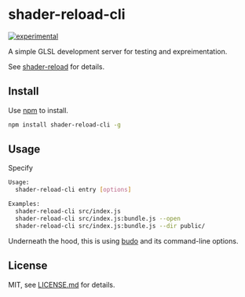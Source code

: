 # shader-reload-cli

[![experimental](http://badges.github.io/stability-badges/dist/experimental.svg)](http://github.com/badges/stability-badges)

A simple GLSL development server for testing and expreimentation.

See [shader-reload](https://github.com/mattdesl/shader-reload) for details.

## Install

Use [npm](https://npmjs.com/) to install.

```sh
npm install shader-reload-cli -g
```

## Usage

Specify 

```sh
Usage:
  shader-reload-cli entry [options]

Examples:
  shader-reload-cli src/index.js
  shader-reload-cli src/index.js:bundle.js --open
  shader-reload-cli src/index.js:bundle.js --dir public/
```

Underneath the hood, this is using [budo](https://github.com/mattdesl/budo) and its command-line options.

## License

MIT, see [LICENSE.md](http://github.com/mattdesl/shader-reload-cli/blob/master/LICENSE.md) for details.
